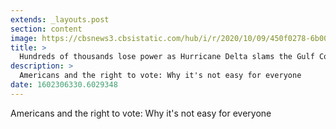 ```yaml
--- 
extends: _layouts.post 
section: content 
image: https://cbsnews3.cbsistatic.com/hub/i/r/2020/10/09/450f0278-6b00-499d-af47-c78cb8298bd7/thumbnail/1200x630/4cbd07e68a74b9d92edef91a591150e0/hurricane.jpg 
title: > 
  Hundreds of thousands lose power as Hurricane Delta slams the Gulf Coast 
description: > 
  Americans and the right to vote: Why it's not easy for everyone 
date: 1602306330.6029348 
--- 
```

Americans and the right to vote: Why it's not easy for everyone